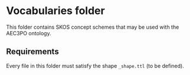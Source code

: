 # Vocabularies folder

This folder contains SKOS concept schemes that may be used with the AEC3PO ontology.

## Requirements

Every file in this folder must satisfy the shape `_shape.ttl` (to be defined).